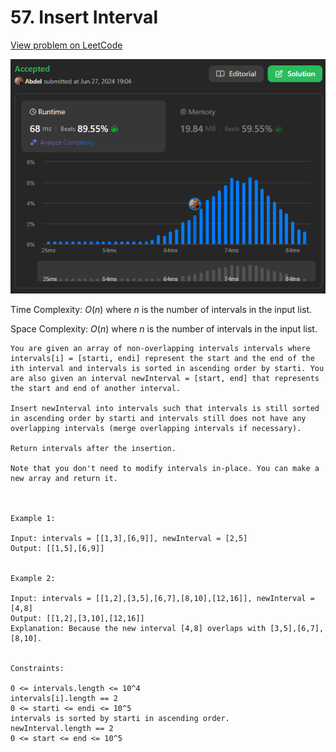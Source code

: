 # 57. Insert Interval

[View problem on LeetCode](https://leetcode.com/problems/insert-interval/)

![Submission](image.png)

Time Complexity: $O(n)$ where $n$ is the number of intervals in the input list.

Space Complexity: $O(n)$ where $n$ is the number of intervals in the input list.

```
You are given an array of non-overlapping intervals intervals where intervals[i] = [starti, endi] represent the start and the end of the ith interval and intervals is sorted in ascending order by starti. You are also given an interval newInterval = [start, end] that represents the start and end of another interval.

Insert newInterval into intervals such that intervals is still sorted in ascending order by starti and intervals still does not have any overlapping intervals (merge overlapping intervals if necessary).

Return intervals after the insertion.

Note that you don't need to modify intervals in-place. You can make a new array and return it.



Example 1:

Input: intervals = [[1,3],[6,9]], newInterval = [2,5]
Output: [[1,5],[6,9]]


Example 2:

Input: intervals = [[1,2],[3,5],[6,7],[8,10],[12,16]], newInterval = [4,8]
Output: [[1,2],[3,10],[12,16]]
Explanation: Because the new interval [4,8] overlaps with [3,5],[6,7],[8,10].


Constraints:

0 <= intervals.length <= 10^4
intervals[i].length == 2
0 <= starti <= endi <= 10^5
intervals is sorted by starti in ascending order.
newInterval.length == 2
0 <= start <= end <= 10^5
```
